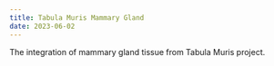 ```yaml
---
title: Tabula Muris Mammary Gland
date: 2023-06-02
---
```


The integration of mammary gland tissue from Tabula Muris project.
